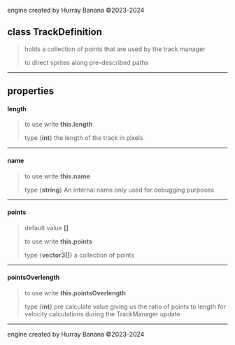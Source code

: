 engine created by Hurray Banana &copy;2023-2024
## class TrackDefinition
> holds a collection of points that are used by the track manager
> 
> to direct sprites along pre-described paths
> 
> 

---

## properties
#### length
> to use write **this.length**
> 
> 
> type {**int**} the length of the track in pixels
> 
> 

---

#### name
> to use write **this.name**
> 
> 
> type {**string**} An internal name only used for debugging purposes
> 
> 

---

#### points
> default value **[]**
> 
> to use write **this.points**
> 
> 
> type {**vector3[]**} a collection of points
> 
> 

---

#### pointsOverlength
> to use write **this.pointsOverlength**
> 
> 
> type {**int**} pre calculate value giving us the ratio of points to length for velocity calculations during the TrackManager update
> 
> 

---

engine created by Hurray Banana &copy;2023-2024

